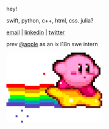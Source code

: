 hey!

swift, python, c++, html, css. julia?

[email](mailto:violetedwardsjane@gmail.com) | [linkedin](https://www.linkedin.com/in/violaflora) | [twitter](https://twitter.com/0x26A7)

prev [@apple](https://github.com/apple) as an ix i18n swe intern

<img src="kirby.gif" style="width: 50%; height: 50%">

<!---
violaflora/violaflora is a ✨ special ✨ repository because its `README.md` (this file) appears on your GitHub profile.
You can click the Preview link to take a look at your changes.
--->
